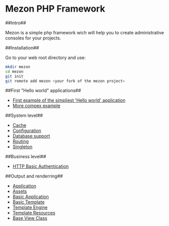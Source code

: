 # Mezon PHP Framework

##Intro##

Mezon is a simple php framework wich will help you to create administrative consoles for your projects.

##Installation##

Go to your web root directory and use:
```bash
mkdir mezon
cd mezon
git init
git remote add mezon <your fork of the mezon project>
```

##First "Hello world" applications##

- [First example of the simpliest 'Hello world' application](https://github.com/alexdodonov/mezon/tree/master/doc/examples/hello-world/#hellow-world-example)
- [More compex example](https://github.com/alexdodonov/mezon/tree/master/doc/examples/simple-site/#simple-site-example)

##System level##

- [Cache](https://github.com/alexdodonov/mezon/tree/master/vendor/call-cache#function-calls-caching)
- [Configuration](https://github.com/alexdodonov/mezon/tree/master/conf#configuration)
- [Database support](https://github.com/alexdodonov/mezon/tree/master/vendor/pdo-crud#database-support)
- [Routing](https://github.com/alexdodonov/mezon/tree/master/vendor/router#routing)
- [Singleton](https://github.com/alexdodonov/mezon/tree/master/vendor/singleton/#singleton)

##Business level##

- [HTTP Basic Authentication](https://github.com/alexdodonov/mezon/tree/master/vendor/basic-auth#http-basic-authentication)

##Output and renderring##

- [Application](https://github.com/alexdodonov/mezon/tree/master/vendor/application#base-application-class)
- [Assets](https://github.com/alexdodonov/mezon/tree/master/vendor/asset#assets-with-css-and-js-files)
- [Basic Application](https://github.com/alexdodonov/mezon/tree/master/vendor/basic-application#basic-application-class)
- [Basic Template](https://github.com/alexdodonov/mezon/tree/master/vendor/basic-template#basic-template-class)
- [Template Engine](https://github.com/alexdodonov/mezon/tree/master/vendor/template-engine#template-engine)
- [Template Resources](https://github.com/alexdodonov/mezon/tree/master/vendor/template-resorces#template-resources-class)
- [Base View Class](https://github.com/alexdodonov/mezon/tree/master/vendor/view#base-view-class)